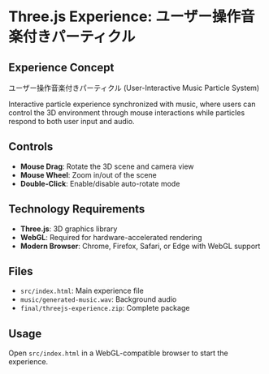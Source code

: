# Three.js Experience: ユーザー操作音楽付きパーティクル

## Experience Concept
ユーザー操作音楽付きパーティクル (User-Interactive Music Particle System)

Interactive particle experience synchronized with music, where users can control the 3D environment through mouse interactions while particles respond to both user input and audio.

## Controls
- **Mouse Drag**: Rotate the 3D scene and camera view
- **Mouse Wheel**: Zoom in/out of the scene  
- **Double-Click**: Enable/disable auto-rotate mode

## Technology Requirements
- **Three.js**: 3D graphics library
- **WebGL**: Required for hardware-accelerated rendering
- **Modern Browser**: Chrome, Firefox, Safari, or Edge with WebGL support

## Files
- `src/index.html`: Main experience file
- `music/generated-music.wav`: Background audio
- `final/threejs-experience.zip`: Complete package

## Usage
Open `src/index.html` in a WebGL-compatible browser to start the experience.